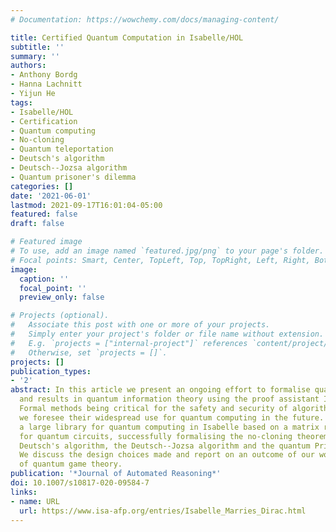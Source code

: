 ```yaml
---
# Documentation: https://wowchemy.com/docs/managing-content/

title: Certified Quantum Computation in Isabelle/HOL
subtitle: ''
summary: ''
authors:
- Anthony Bordg
- Hanna Lachnitt
- Yijun He
tags:
- Isabelle/HOL
- Certification
- Quantum computing
- No-cloning
- Quantum teleportation
- Deutsch's algorithm
- Deutsch--Jozsa algorithm
- Quantum prisoner's dilemma
categories: []
date: '2021-06-01'
lastmod: 2021-09-17T16:01:04-05:00
featured: false
draft: false

# Featured image
# To use, add an image named `featured.jpg/png` to your page's folder.
# Focal points: Smart, Center, TopLeft, Top, TopRight, Left, Right, BottomLeft, Bottom, BottomRight.
image:
  caption: ''
  focal_point: ''
  preview_only: false

# Projects (optional).
#   Associate this post with one or more of your projects.
#   Simply enter your project's folder or file name without extension.
#   E.g. `projects = ["internal-project"]` references `content/project/deep-learning/index.md`.
#   Otherwise, set `projects = []`.
projects: []
publication_types:
- '2'
abstract: In this article we present an ongoing effort to formalise quantum algorithms
  and results in quantum information theory using the proof assistant Isabelle/HOL.
  Formal methods being critical for the safety and security of algorithms and protocols,
  we foresee their widespread use for quantum computing in the future. We have developed
  a large library for quantum computing in Isabelle based on a matrix representation
  for quantum circuits, successfully formalising the no-cloning theorem, quantum teleportation,
  Deutsch's algorithm, the Deutsch--Jozsa algorithm and the quantum Prisoner's Dilemma.
  We discuss the design choices made and report on an outcome of our work in the field
  of quantum game theory.
publication: '*Journal of Automated Reasoning*'
doi: 10.1007/s10817-020-09584-7
links:
- name: URL
  url: https://www.isa-afp.org/entries/Isabelle_Marries_Dirac.html
---
```


